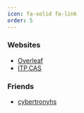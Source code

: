 ```yaml
---
icon: fa-solid fa-link
order: 5
---
```


### Websites

- [Overleaf](https://www.overleaf.com/project)
-  [ITP,CAS](https://itp.cas.cn/)

### Friends

-  [cybertronyhs](https://cybertronyhs.github.io)